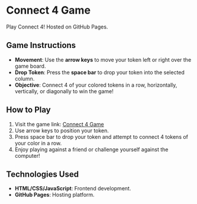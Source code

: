 # Connect 4 Game

Play Connect 4! Hosted on GitHub Pages.

## Game Instructions
- **Movement**: Use the **arrow keys** to move your token left or right over the game board.
- **Drop Token**: Press the **space bar** to drop your token into the selected column.
- **Objective**: Connect 4 of your colored tokens in a row, horizontally, vertically, or diagonally to win the game!

## How to Play
1. Visit the game link: [Connect 4 Game](https://wgreenwood12.github.io/connect4/)
2. Use arrow keys to position your token.
3. Press space bar to drop your token and attempt to connect 4 tokens of your color in a row.
4. Enjoy playing against a friend or challenge yourself against the computer!

## Technologies Used
- **HTML/CSS/JavaScript**: Frontend development.
- **GitHub Pages**: Hosting platform.



